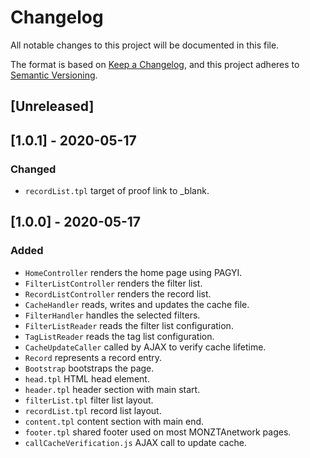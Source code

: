 # Changelog
All notable changes to this project will be documented in this file.

The format is based on [Keep a Changelog](https://keepachangelog.com/en/1.0.0/),
and this project adheres to [Semantic Versioning](https://semver.org/spec/v2.0.0.html).

## [Unreleased]

## [1.0.1] - 2020-05-17
### Changed
- `recordList.tpl` target of proof link to _blank.

## [1.0.0] - 2020-05-17
### Added
- `HomeController` renders the home page using PAGYI.
- `FilterListController` renders the filter list.
- `RecordListController` renders the record list.
- `CacheHandler` reads, writes and updates the cache file.
- `FilterHandler` handles the selected filters.
- `FilterListReader` reads the filter list configuration.
- `TagListReader` reads the tag list configuration.
- `CacheUpdateCaller` called by AJAX to verify cache lifetime.
- `Record` represents a record entry.
- `Bootstrap` bootstraps the page.
- `head.tpl` HTML head element.
- `header.tpl` header section with main start.
- `filterList.tpl` filter list layout.
- `recordList.tpl` record list layout.
- `content.tpl` content section with main end.
- `footer.tpl` shared footer used on most MONZTAnetwork pages.
- `callCacheVerification.js` AJAX call to update cache.
